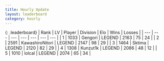 ```yaml
---
title: Hourly Update
layout: leaderboard
category: hourly
---
```


{: .leaderboard}
| Rank | LV | Player | Division | Elo | Wins | Losses |
| --- | --- | --- | --- | --- | --- | --- |
| <span data-change="0">1</span> | 1033 | <span title="ID: 294236">Gengori</span> | LEGEND | <span data-change="10">2163</span> | <span data-change="2">75</span> | <span data-change="0">24</span> |
| <span data-change="0">2</span> | 2591 | <span title="ID: 164871">KawashiroNitori</span> | LEGEND | <span data-change="0">2147</span> | <span data-change="0">98</span> | <span data-change="0">29</span> |
| <span data-change="0">3</span> | 1464 | <span title="ID: 353063">Sktima</span> | LEGEND | <span data-change="0">2120</span> | <span data-change="0">82</span> | <span data-change="0">29</span> |
| <span data-change="0">4</span> | 1308 | <span title="ID: 392407">Kunzut1k</span> | LEGEND | <span data-change="0">2086</span> | <span data-change="0">48</span> | <span data-change="0">12</span> |
| <span data-change="3">5</span> | 1010 | <span title="ID: 487583">lolcal</span> | LEGEND | <span data-change="12">2074</span> | <span data-change="2">65</span> | <span data-change="0">34</span> |